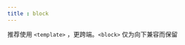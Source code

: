 ```yaml
---
title : block
---
```


<!-- ## block -->

<!-- UTSCOMJSON.block.name -->

<!-- UTSCOMJSON.block.description -->

推荐使用 `<template>` ，更跨端。`<block>` 仅为向下兼容而保留

<!-- UTSCOMJSON.block.compatibility -->

<!-- UTSCOMJSON.block.attribute -->

<!-- UTSCOMJSON.block.event -->

<!-- UTSCOMJSON.block.component_type -->

<!-- UTSCOMJSON.block.children -->

<!-- UTSCOMJSON.block.example -->

<!-- UTSCOMJSON.block.reference -->
